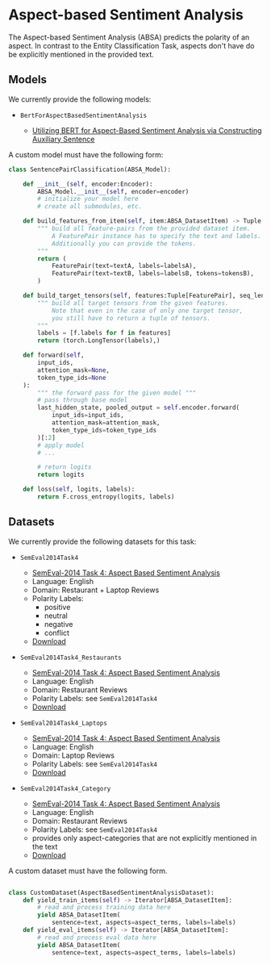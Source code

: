 # Aspect-based Sentiment Analysis

The Aspect-based Sentiment Analysis (ABSA) predicts the polarity of an aspect. In contrast to the Entity Classification Task, aspects don't have do be explicitly mentioned in the provided text.

## Models

We currently provide the following models:

- `BertForAspectBasedSentimentAnalysis`

    - [Utilizing BERT for Aspect-Based Sentiment Analysis via Constructing Auxiliary Sentence](https://arxiv.org/abs/1903.09588)


A custom model must have the following form:
```python
class SentencePairClassification(ABSA_Model):

    def __init__(self, encoder:Encoder):
        ABSA_Model.__init__(self, encoder=encoder)
        # initialize your model here
        # create all submodules, etc.

    def build_features_from_item(self, item:ABSA_DatasetItem) -> Tuple[FeaturePair]:
        """ build all feature-pairs from the provided dataset item. 
            A FeaturePair instance has to specify the text and labels. 
            Additionally you can provide the tokens.
        """
        return (
            FeaturePair(text=textA, labels=labelsA),
            FeaturePair(text=textB, labels=labelsB, tokens=tokensB),
        )

    def build_target_tensors(self, features:Tuple[FeaturePair], seq_length:int) -> Tuple[torch.LongTensor]:
        """ build all target tensors from the given features. 
            Note that even in the case of only one target tensor, 
            you still have to return a tuple of tensors. 
        """
        labels = [f.labels for f in features]
        return (torch.LongTensor(labels),)

    def forward(self, 
        input_ids, 
        attention_mask=None, 
        token_type_ids=None
    ):
        """ the forward pass for the given model """
        # pass through base model
        last_hidden_state, pooled_output = self.encoder.forward(
            input_ids=input_ids,
            attention_mask=attention_mask,
            token_type_ids=token_type_ids
        )[:2]
        # apply model
        # ...

        # return logits
        return logits

    def loss(self, logits, labels):
        return F.cross_entropy(logits, labels)

```

## Datasets

We currently provide the following datasets for this task:

- `SemEval2014Task4`
    - [SemEval-2014 Task 4: Aspect Based Sentiment Analysis](https://www.aclweb.org/anthology/S14-2004/)
    - Language: English
    - Domain: Restaurant + Laptop Reviews
    - Polarity Labels:
        - positive
        - neutral
        - negative
        - conflict
    - [Download](http://alt.qcri.org/semeval2014/task4/index.php?id=data-and-tools)

- `SemEval2014Task4_Restaurants`
    - [SemEval-2014 Task 4: Aspect Based Sentiment Analysis](https://www.aclweb.org/anthology/S14-2004/)
    - Language: English
    - Domain: Restaurant Reviews
    - Polarity Labels: see `SemEval2014Task4`
    - [Download](http://alt.qcri.org/semeval2014/task4/index.php?id=data-and-tools)

- `SemEval2014Task4_Laptops`
    - [SemEval-2014 Task 4: Aspect Based Sentiment Analysis](https://www.aclweb.org/anthology/S14-2004/)
    - Language: English
    - Domain: Laptop Reviews
    - Polarity Labels: see `SemEval2014Task4`
    - [Download](http://alt.qcri.org/semeval2014/task4/index.php?id=data-and-tools)

- `SemEval2014Task4_Category`
    - [SemEval-2014 Task 4: Aspect Based Sentiment Analysis](https://www.aclweb.org/anthology/S14-2004/)
    - Language: English
    - Domain: Restaurant Reviews
    - Polarity Labels: see `SemEval2014Task4`
    - provides only aspect-categories that are not explicitly mentioned in the text
    - [Download](http://alt.qcri.org/semeval2014/task4/index.php?id=data-and-tools)

A custom dataset must have the following form.
```python

class CustomDataset(AspectBasedSentimentAnalysisDataset):    
    def yield_train_items(self) -> Iterator[ABSA_DatasetItem]:
        # read and process training data here
        yield ABSA_DatasetItem(
            sentence=text, aspects=aspect_terms, labels=labels)
    def yield_eval_items(self) -> Iterator[ABSA_DatasetItem]:
        # read and process eval data here
        yield ABSA_DatasetItem(
            sentence=text, aspects=aspect_terms, labels=labels)

```
